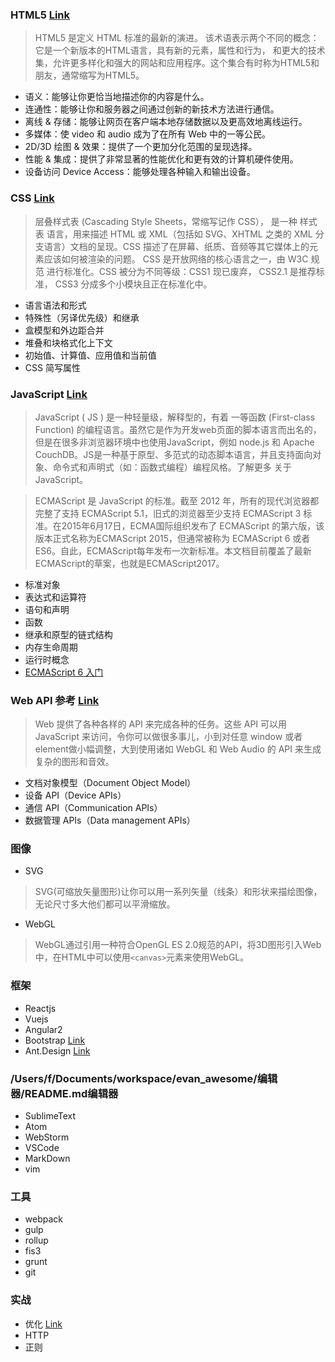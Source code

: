### HTML5 [Link](https://developer.mozilla.org/zh-CN/docs/Web/Guide/HTML/HTML5)

> HTML5 是定义 HTML 标准的最新的演进。 该术语表示两个不同的概念：
它是一个新版本的HTML语言，具有新的元素，属性和行为，
和更大的技术集，允许更多样化和强大的网站和应用程序。这个集合有时称为HTML5和朋友，通常缩写为HTML5。

- 语义：能够让你更恰当地描述你的内容是什么。
- 连通性：能够让你和服务器之间通过创新的新技术方法进行通信。
- 离线 & 存储：能够让网页在客户端本地存储数据以及更高效地离线运行。
- 多媒体：使 video 和 audio 成为了在所有 Web 中的一等公民。
- 2D/3D 绘图 & 效果：提供了一个更加分化范围的呈现选择。
- 性能 & 集成：提供了非常显著的性能优化和更有效的计算机硬件使用。
- 设备访问 Device Access：能够处理各种输入和输出设备。

### CSS [Link](https://developer.mozilla.org/zh-CN/docs/Web/CSS)

> 层叠样式表 (Cascading Style Sheets，常缩写记作 CSS）， 是一种 样式表 语言，用来描述 HTML 或 XML（包括如 SVG、XHTML 之类的 XML 分支语言）文档的呈现。CSS 描述了在屏幕、纸质、音频等其它媒体上的元素应该如何被渲染的问题。
> CSS 是开放网络的核心语言之一，由 W3C 规范 进行标准化。CSS 被分为不同等级：CSS1 现已废弃， CSS2.1 是推荐标准， CSS3 分成多个小模块且正在标准化中。

- 语言语法和形式
- 特殊性（另译优先级）和继承
- 盒模型和外边距合并
- 堆叠和块格式化上下文
- 初始值、计算值、应用值和当前值
- CSS 简写属性

### JavaScript [Link](https://developer.mozilla.org/zh-CN/docs/Web/JavaScript)

> JavaScript ( JS ) 是一种轻量级，解释型的，有着 一等函数 (First-class Function) 的编程语言。虽然它是作为开发web页面的脚本语言而出名的，但是在很多非浏览器环境中也使用JavaScript，例如 node.js 和 Apache CouchDB。JS是一种基于原型、多范式的动态脚本语言，并且支持面向对象、命令式和声明式（如：函数式编程）编程风格。了解更多 关于JavaScript。

> ECMAScript 是 JavaScript 的标准。截至 2012 年，所有的现代浏览器都完整了支持  ECMAScript 5.1，旧式的浏览器至少支持 ECMAScript 3 标准。在2015年6月17日，ECMA国际组织发布了 ECMAScript 的第六版，该版本正式名称为ECMAScript 2015，但通常被称为 ECMAScript 6 或者ES6。自此，ECMAScript每年发布一次新标准。本文档目前覆盖了最新ECMAScript的草案，也就是ECMAScript2017。

- 标准对象
- 表达式和运算符
- 语句和声明
- 函数
- 继承和原型的链式结构
- 内存生命周期
- 运行时概念
- [ECMAScript 6 入门](http://es6.ruanyifeng.com/)

### Web API 参考 [Link](https://developer.mozilla.org/zh-CN/docs/Web/Reference/API)

> Web 提供了各种各样的 API 来完成各种的任务。这些 API 可以用 JavaScript 来访问，令你可以做很多事儿，小到对任意 window 或者 element做小幅调整，大到使用诸如 WebGL 和 Web Audio 的 API 来生成复杂的图形和音效。 

- 文档对象模型（Document Object Model）
- 设备 API（Device APIs）
- 通信 API（Communication APIs）
- 数据管理 APIs（Data management APIs）

### 图像 

- SVG

> SVG(可缩放矢量图形)让你可以用一系列矢量（线条）和形状来描绘图像，无论尺寸多大他们都可以平滑缩放。

- WebGL

> WebGL通过引用一种符合OpenGL ES 2.0规范的API，将3D图形引入Web中，在HTML中可以使用` <canvas> `元素来使用WebGL。


### 框架 

- Reactjs
- Vuejs 
- Angular2
- Bootstrap [Link](http://www.bootcss.com/)
- Ant.Design [Link](https://ant.design/index-cn)

### /Users/f/Documents/workspace/evan_awesome/编辑器/README.md编辑器

- SublimeText
- Atom
- WebStorm
- VSCode
- MarkDown
- vim

### 工具

- webpack
- gulp
- rollup
- fis3
- grunt
- git

### 实战

- 优化 [Link](https://developers.google.com/web/fundamentals/performance/optimizing-content-efficiency/?hl=zh-cn)
- HTTP
- 正则






